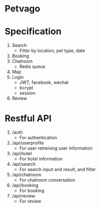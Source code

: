 # Petvago

# Specification

1. Search
    * Filter by location, pet type, date
2. Booking
3. Chatroom
    * Redis queue
4. Map
5. Login 
    * JWT, facebook, wechat
    * bcrypt
    * session
6. Review

# Restful API

1. /auth
    * For authentication
1. /api/userprofile
    * For user retreiving user information
1. /api/hotel
    * For hotel information
1. /api/search
    * For search input and result, and filter   
1. /api/chatroom
    * For chatroom conversation
1. /api/booking
    * For booking
1. /api/review
    * For review

